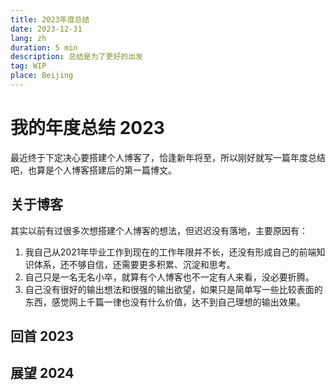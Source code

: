 ```yaml
---
title: 2023年度总结
date: 2023-12-31
lang: zh
duration: 5 min
description: 总结是为了更好的出发
tag: WIP
place: Beijing
---
```


# 我的年度总结 2023

最近终于下定决心要搭建个人博客了，恰逢新年将至，所以刚好就写一篇年度总结吧，也算是个人博客搭建后的第一篇博文。

## 关于博客

其实以前有过很多次想搭建个人博客的想法，但迟迟没有落地，主要原因有：

1. 我自己从2021年毕业工作到现在的工作年限并不长，还没有形成自己的前端知识体系，还不够自信，还需要更多积累、沉淀和思考。
2. 自己只是一名无名小卒，就算有个人博客也不一定有人来看，没必要折腾。
3. 自己没有很好的输出想法和很强的输出欲望，如果只是简单写一些比较表面的东西，感觉网上千篇一律也没有什么价值，达不到自己理想的输出效果。

## 回首 2023

## 展望 2024
